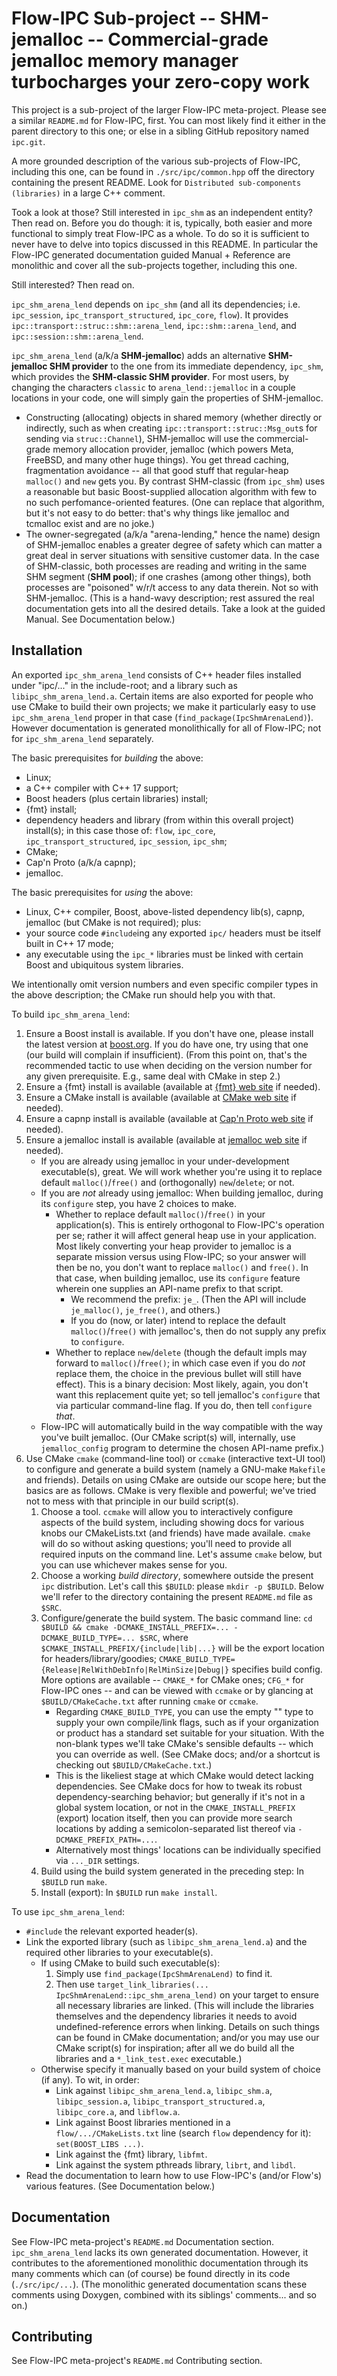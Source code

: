 # Flow-IPC Sub-project -- SHM-jemalloc -- Commercial-grade jemalloc memory manager turbocharges your zero-copy work

This project is a sub-project of the larger Flow-IPC meta-project.  Please see
a similar `README.md` for Flow-IPC, first.  You can most likely find it either in the parent
directory to this one; or else in a sibling GitHub repository named `ipc.git`.

A more grounded description of the various sub-projects of Flow-IPC, including this one, can be found
in `./src/ipc/common.hpp` off the directory containing the present README.  Look for
`Distributed sub-components (libraries)` in a large C++ comment.

Took a look at those?  Still interested in `ipc_shm` as an independent entity?  Then read on.
Before you do though: it is, typically, both easier and more functional to simply treat Flow-IPC as a whole.
To do so it is sufficient to never have to delve into topics discussed in this README.  In particular
the Flow-IPC generated documentation guided Manual + Reference are monolithic and cover all the
sub-projects together, including this one.

Still interested?  Then read on.

`ipc_shm_arena_lend` depends on `ipc_shm` (and all its dependencies; i.e. `ipc_session`, `ipc_transport_structured`,
`ipc_core`, `flow`).  It provides `ipc::transport::struc::shm::arena_lend`, `ipc::shm::arena_lend`, and
`ipc::session::shm::arena_lend`.

`ipc_shm_arena_lend` (a/k/a **SHM-jemalloc**) adds an alternative **SHM-jemalloc SHM provider** to the one from
its immediate dependency, `ipc_shm`, which provides the **SHM-classic SHM provider**.
For most users, by changing the characters `classic` to `arena_lend::jemalloc` in a couple locations in
your code, one will simply gain the properties of SHM-jemalloc.

  - Constructing (allocating) objects in shared memory (whether directly or indirectly, such as when
    creating `ipc::transport::struc::Msg_out`s for sending via `struc::Channel`), SHM-jemalloc will use
    the commercial-grade memory allocation provider, jemalloc (which powers Meta, FreeBSD, and many other
    huge things).  You get thread caching, fragmentation avoidance -- all that good stuff that regular-heap
    `malloc()` and `new` gets you.  By contrast SHM-classic (from `ipc_shm`) uses a reasonable but basic
    Boost-supplied allocation algorithm with few to no such perfomance-oriented features.  (One can replace
    that algorithm, but it's not easy to do better: that's why things like jemalloc and tcmalloc exist and
    are no joke.)
  - The owner-segregated (a/k/a "arena-lending," hence the name) design of SHM-jemalloc enables a greater
    degree of safety which can matter a great deal in server situations with sensitive customer data.
    In the case of SHM-classic, both processes are reading and writing in the same SHM segment (**SHM pool**);
    if one crashes (among other things), both processes are "poisoned" w/r/t access to any data therein.
    Not so with SHM-jemalloc.  (This is a hand-wavy description; rest assured the real documentation gets into
    all the desired details.  Take a look at the guided Manual.  See Documentation below.)

## Installation

An exported `ipc_shm_arena_lend` consists of C++ header files installed under "ipc/..." in the
include-root; and a library such as `libipc_shm_arena_lend.a`.
Certain items are also exported for people who use CMake to build their own
projects; we make it particularly easy to use `ipc_shm_arena_lend` proper in that case
(`find_package(IpcShmArenaLend)`).  However documentation is generated monolithically for all of Flow-IPC;
not for `ipc_shm_arena_lend` separately.

The basic prerequisites for *building* the above:

  - Linux;
  - a C++ compiler with C++ 17 support;
  - Boost headers (plus certain libraries) install;
  - {fmt} install;
  - dependency headers and library (from within this overall project) install(s); in this case those of:
    `flow`, `ipc_core`, `ipc_transport_structured`, `ipc_session`, `ipc_shm`;
  - CMake;
  - Cap'n Proto (a/k/a capnp);
  - jemalloc.

The basic prerequisites for *using* the above:

  - Linux, C++ compiler, Boost, above-listed dependency lib(s), capnp, jemalloc (but CMake is not required); plus:
  - your source code `#include`ing any exported `ipc/` headers must be itself built in C++ 17 mode;
  - any executable using the `ipc_*` libraries must be linked with certain Boost and ubiquitous
    system libraries.

We intentionally omit version numbers and even specific compiler types in the above description; the CMake run
should help you with that.

To build `ipc_shm_arena_lend`:

  1. Ensure a Boost install is available.  If you don't have one, please install the latest version at
     [boost.org](https://boost.org).  If you do have one, try using that one (our build will complain if insufficient).
     (From this point on, that's the recommended tactic to use when deciding on the version number for any given
     prerequisite.  E.g., same deal with CMake in step 2.)
  2. Ensure a {fmt} install is available (available at [{fmt} web site](https://fmt.dev/]) if needed).
  3. Ensure a CMake install is available (available at [CMake web site](https://cmake.org/download/) if needed).
  4. Ensure a capnp install is available (available at [Cap'n Proto web site](https://capnproto.org/) if needed).
  5. Ensure a jemalloc install is available (available at [jemalloc web site](https://jemalloc.net/) if needed).
     - If you are already using jemalloc in your under-development executable(s), great.  We will work
       whether you're using it to replace default `malloc()`/`free()` and (orthogonally) `new`/`delete`; or
       not.
     - If you are *not* already using jemalloc: When building jemalloc, during its `configure` step, you
       have 2 choices to make.
       - Whether to replace default `malloc()`/`free()` in your application(s).  This is entirely orthogonal
         to Flow-IPC's operation per se; rather it will affect general heap use in your application.
         Most likely converting your heap provider to jemalloc is a separate mission versus using Flow-IPC;
         so your answer will then be no, you don't want to replace `malloc()` and `free()`.  In that case,
         when building jemalloc, use its `configure` feature wherein one supplies an API-name prefix to that
         script.
         - We recommend the prefix: `je_`.  (Then the API will include `je_malloc()`, `je_free()`, and others.)
         - If you do (now, or later) intend to replace the default `malloc()`/`free()` with jemalloc's, then
           do not supply any prefix to `configure`.
       - Whether to replace `new`/`delete` (though the default impls may forward to `malloc()`/`free()`; in which
         case even if you do *not* replace them, the choice in the previous bullet will still have effect).
         This is a binary decision: Most likely, again, you don't want this replacement quite yet;
         so tell jemalloc's `configure` that via particular command-line flag.  If you do, then tell `configure`
         *that*.
     - Flow-IPC will automatically build in the way compatible with the way you've built jemalloc.
       (Our CMake script(s) will, internally, use `jemalloc_config` program to determine the chosen API-name
       prefix.)
  6. Use CMake `cmake` (command-line tool) or `ccmake` (interactive text-UI tool) to configure and generate
     a build system (namely a GNU-make `Makefile` and friends).  Details on using CMake are outside our scope here;
     but the basics are as follows.  CMake is very flexible and powerful; we've tried not to mess with that principle
     in our build script(s).
     1. Choose a tool.  `ccmake` will allow you to interactively configure aspects of the build system, including
        showing docs for various knobs our CMakeLists.txt (and friends) have made availale.  `cmake` will do so without
        asking questions; you'll need to provide all required inputs on the command line.  Let's assume `cmake` below,
        but you can use whichever makes sense for you.
     2. Choose a working *build directory*, somewhere outside the present `ipc` distribution.  Let's call this
        `$BUILD`: please `mkdir -p $BUILD`.  Below we'll refer to the directory containing the present `README.md` file
        as `$SRC`.
     3. Configure/generate the build system.  The basic command line:
        `cd $BUILD && cmake -DCMAKE_INSTALL_PREFIX=... -DCMAKE_BUILD_TYPE=... $SRC`,
        where `$CMAKE_INSTALL_PREFIX/{include|lib|...}` will be the export location for headers/library/goodies;
        `CMAKE_BUILD_TYPE={Release|RelWithDebInfo|RelMinSize|Debug|}` specifies build config.
        More options are available -- `CMAKE_*` for CMake ones; `CFG_*` for Flow-IPC ones -- and can be
        viewed with `ccmake` or by glancing at `$BUILD/CMakeCache.txt` after running `cmake` or `ccmake`.
        - Regarding `CMAKE_BUILD_TYPE`, you can use the empty "" type to supply
          your own compile/link flags, such as if your organization or product has a standard set suitable for your
          situation.  With the non-blank types we'll take CMake's sensible defaults -- which you can override
          as well.  (See CMake docs; and/or a shortcut is checking out `$BUILD/CMakeCache.txt`.)
        - This is the likeliest stage at which CMake would detect lacking dependencies.  See CMake docs for
          how to tweak its robust dependency-searching behavior; but generally if it's not in a global system
          location, or not in the `CMAKE_INSTALL_PREFIX` (export) location itself, then you can provide more
          search locations by adding a semicolon-separated list thereof via `-DCMAKE_PREFIX_PATH=...`.
        - Alternatively most things' locations can be individually specified via `..._DIR` settings.
     4. Build using the build system generated in the preceding step:  In `$BUILD` run `make`.  
     5. Install (export):  In `$BUILD` run `make install`.  

To use `ipc_shm_arena_lend`:

  - `#include` the relevant exported header(s).
  - Link the exported library (such as `libipc_shm_arena_lend.a`) and the required other libraries to
    your executable(s).
    - If using CMake to build such executable(s):
      1. Simply use `find_package(IpcShmArenaLend)` to find it.
      2. Then use `target_link_libraries(... IpcShmArenaLend::ipc_shm_arena_lend)` on your target
         to ensure all necessary libraries are linked.
         (This will include the libraries themselves and the dependency libraries it needs to avoid undefined-reference
         errors when linking.  Details on such things can be found in CMake documentation; and/or you may use
         our CMake script(s) for inspiration; after all we do build all the libraries and a `*_link_test.exec`
         executable.)
    - Otherwise specify it manually based on your build system of choice (if any).  To wit, in order:
      - Link against `libipc_shm_arena_lend.a`, `libipc_shm.a`, `libipc_session.a`, `libipc_transport_structured.a`,
        `libipc_core.a`, and `libflow.a`.
      - Link against Boost libraries mentioned in a `flow/.../CMakeLists.txt` line (search `flow` dependency for it):
        `set(BOOST_LIBS ...)`.
      - Link against the {fmt} library, `libfmt`.
      - Link against the system pthreads library, `librt`, and `libdl`.
  - Read the documentation to learn how to use Flow-IPC's (and/or Flow's) various features.
    (See Documentation below.)

## Documentation

See Flow-IPC meta-project's `README.md` Documentation section.  `ipc_shm_arena_lend` lacks its own generated
documentation.  However, it contributes to the aforementioned monolithic documentation through its many comments which
can (of course) be found directly in its code (`./src/ipc/...`).  (The monolithic generated documentation scans
these comments using Doxygen, combined with its siblings' comments... and so on.)

## Contributing

See Flow-IPC meta-project's `README.md` Contributing section.
